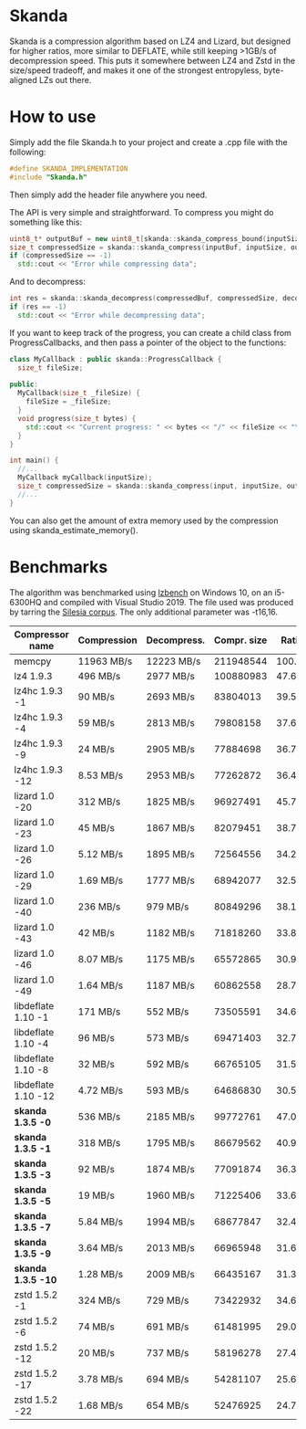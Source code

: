 # Skanda

Skanda is a compression algorithm based on LZ4 and Lizard, but designed for higher ratios, more similar to DEFLATE, while still keeping >1GB/s of decompression speed. This puts it somewhere between LZ4 and Zstd in the size/speed tradeoff, and makes it one of the strongest entropyless, byte-aligned LZs out there.

# How to use

Simply add the file Skanda.h to your project and create a .cpp file with the following:
```cpp
#define SKANDA_IMPLEMENTATION
#include "Skanda.h"
```
Then simply add the header file anywhere you need.

The API is very simple and straightforward. To compress you might do something like this:
```cpp
uint8_t* outputBuf = new uint8_t[skanda::skanda_compress_bound(inputSize)];
size_t compressedSize = skanda::skanda_compress(inputBuf, inputSize, outputBuf);
if (compressedSize == -1)
  std::cout << "Error while compressing data";
```
And to decompress:
```cpp
int res = skanda::skanda_decompress(compressedBuf, compressedSize, decompressedBuf, uncompressedSize);
if (res == -1)
  std::cout << "Error while decompressing data";
```

If you want to keep track of the progress, you can create a child class from ProgressCallbacks, and then pass a pointer of the object to the functions:
```cpp
class MyCallback : public skanda::ProgressCallback {
  size_t fileSize;
  
public:
  MyCallback(size_t _fileSize) {
    fileSize = _fileSize;
  }
  void progress(size_t bytes) {
    std::cout << "Current progress: " << bytes << "/" << fileSize << "\n";
  }
}

int main() {
  //...
  MyCallback myCallback(inputSize);
  size_t compressedSize = skanda::skanda_compress(input, inputSize, output, level, window, &myCallback);
  //...
}
```

You can also get the amount of extra memory used by the compression using skanda_estimate_memory().

# Benchmarks

The algorithm was benchmarked using [lzbench](https://github.com/inikep/lzbench) on Windows 10, on an i5-6300HQ and compiled with Visual Studio 2019. The file used was produced by tarring the [Silesia corpus](http://sun.aei.polsl.pl/~sdeor/index.php?page=silesia). The only additional parameter was -t16,16.

| Compressor name         | Compression| Decompress.| Compr. size | Ratio |
| ---------------         | -----------| -----------| ----------- | ----- | 
| memcpy                  | 11963 MB/s | 12223 MB/s |   211948544 |100.00 |  
| lz4 1.9.3               |   496 MB/s |  2977 MB/s |   100880983 | 47.60 |  
| lz4hc 1.9.3 -1          |    90 MB/s |  2693 MB/s |    83804013 | 39.54 |  
| lz4hc 1.9.3 -4          |    59 MB/s |  2813 MB/s |    79808158 | 37.65 |  
| lz4hc 1.9.3 -9          |    24 MB/s |  2905 MB/s |    77884698 | 36.75 |  
| lz4hc 1.9.3 -12         |  8.53 MB/s |  2953 MB/s |    77262872 | 36.45 |  
| lizard 1.0 -20          |   312 MB/s |  1825 MB/s |    96927491 | 45.73 |  
| lizard 1.0 -23          |    45 MB/s |  1867 MB/s |    82079451 | 38.73 |  
| lizard 1.0 -26          |  5.12 MB/s |  1895 MB/s |    72564556 | 34.24 |  
| lizard 1.0 -29          |  1.69 MB/s |  1777 MB/s |    68942077 | 32.53 |  
| lizard 1.0 -40          |   236 MB/s |   979 MB/s |    80849296 | 38.15 |  
| lizard 1.0 -43          |    42 MB/s |  1182 MB/s |    71818260 | 33.88 |  
| lizard 1.0 -46          |  8.07 MB/s |  1175 MB/s |    65572865 | 30.94 |  
| lizard 1.0 -49          |  1.64 MB/s |  1187 MB/s |    60862558 | 28.72 |  
| libdeflate 1.10 -1      |   171 MB/s |   552 MB/s |    73505591 | 34.68 |  
| libdeflate 1.10 -4      |    96 MB/s |   573 MB/s |    69471403 | 32.78 |  
| libdeflate 1.10 -8      |    32 MB/s |   592 MB/s |    66765105 | 31.50 |  
| libdeflate 1.10 -12     |  4.72 MB/s |   593 MB/s |    64686830 | 30.52 |  
| **skanda 1.3.5 -0**     |   536 MB/s |  2185 MB/s |    99772761 | 47.07 |
| **skanda 1.3.5 -1**     |   318 MB/s |  1795 MB/s |    86679562 | 40.90 |
| **skanda 1.3.5 -3**     |    92 MB/s |  1874 MB/s |    77091874 | 36.37 |
| **skanda 1.3.5 -5**     |    19 MB/s |  1960 MB/s |    71225406 | 33.61 |
| **skanda 1.3.5 -7**     |  5.84 MB/s |  1994 MB/s |    68677847 | 32.40 |
| **skanda 1.3.5 -9**     |  3.64 MB/s |  2013 MB/s |    66965948 | 31.60 |
| **skanda 1.3.5 -10**    |  1.28 MB/s |  2009 MB/s |    66435167 | 31.34 |
| zstd 1.5.2 -1           |   324 MB/s |   729 MB/s |    73422932 | 34.64 |  
| zstd 1.5.2 -6           |    74 MB/s |   691 MB/s |    61481995 | 29.01 |  
| zstd 1.5.2 -12          |    20 MB/s |   737 MB/s |    58196278 | 27.46 |  
| zstd 1.5.2 -17          |  3.78 MB/s |   694 MB/s |    54281107 | 25.61 |  
| zstd 1.5.2 -22          |  1.68 MB/s |   654 MB/s |    52476925 | 24.76 |  
